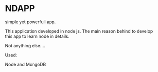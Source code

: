 NDAPP
=====

simple yet powerfull app.


This application developed in node js. The main reason behind to develop this app to learn node in details.

Not anything else....


Used:

Node and MongoDB
 
